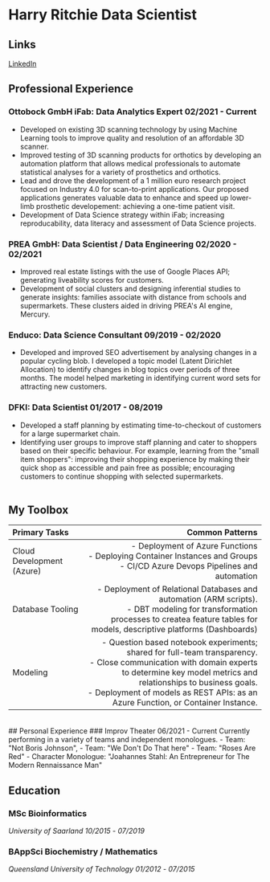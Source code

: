 
# Harry Ritchie Data Scientist

## Links

[LinkedIn](https://www.linkedin.com/in/fpritchie/)

## Professional Experience
### Ottobock GmbH iFab: Data Analytics Expert 02/2021 - Current 
- Developed on existing 3D scanning technology by using Machine Learning tools to improve quality and resolution of an affordable 3D scanner. 
- Improved testing of 3D scanning products for orthotics by developing an automation platform that allows medical professionals to automate statistical analyses for a variety of prosthetics and orthotics.
- Lead and drove the development of a 1 million euro research project focused on Industry 4.0 for scan-to-print applications. Our proposed applications generates valuable data to enhance and speed up lower-limb prosthetic developement: achieving a one-time patient visit. 
- Development of Data Science strategy within iFab; increasing reproducability, data literacy and assessment of Data Science projects. <br>
### PREA GmbH: Data Scientist / Data Engineering 02/2020 - 02/2021
- Improved real estate listings with the use of Google Places API; generating liveability scores for customers. 
- Development of social clusters and designing inferential studies to generate insights: families associate with distance from schools and supermarkets. These clusters aided in driving PREA's AI engine, Mercury. <br>
### Enduco: Data Science Consultant 09/2019 - 02/2020
- Developed and improved SEO advertisement by analysing changes in a popular cycling blob. I developed a topic model (Latent Dirichlet Allocation) to identify changes in blog topics over periods of three months. The model helped marketing in identifying current word sets for attracting new customers. <br>
### DFKI: Data Scientist 01/2017 - 08/2019
- Developed a staff planning by estimating time-to-checkout of customers for a large supermarket chain. 
- Identifying user groups to improve staff planning and cater to shoppers based on their specific behaviour. For example, learning from the "small item shoppers": improving their shopping experience by making their quick shop as accessible and pain free as possible; encouraging customers to continue shopping with selected supermarkets. <br><br>
## My Toolbox
| Primary Tasks | Common Patterns |
| :--- | ---: |
| Cloud Development (Azure) | - Deployment of Azure Functions <br> - Deploying   Container Instances and Groups <br> - CI/CD Azure Devops Pipelines and automation |
| Database Tooling | - Deployment of Relational Databases and automation (ARM scripts). <br> - DBT modeling for transformation processes to createa feature tables for models, descriptive platforms (Dashboards)
| Modeling | - Question based notebook experiments; shared for full-team transparency. <br> - Close communication with domain experts to determine key model metrics and relationships to business goals. <br> - Deployment of models as REST APIs: as an Azure Function, or Container Instance. 
<br>
## Personal Experience
### Improv Theater 06/2021 - Current
Currently performing in a variety of teams and independent monologues. 
- Team: "Not Boris Johnson", 
- Team: "We Don't Do That here"
- Team: "Roses Are Red"
- Character Monologue: "Joahannes Stahl: An Entrepreneur for The Modern Rennaissance Man"

## Education
### MSc Bioinformatics
*University of Saarland* 
_10/2015_ - _07/2019_

### BAppSci Biochemistry / Mathematics 
*Queensland University of Technology*
_01/2012_ - _07/2015_
